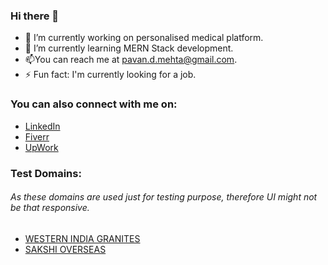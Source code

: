 ### Hi there 👋

- 🔭 I’m currently working on personalised medical platform.
- 🌱 I’m currently learning MERN Stack development.
- 📫You can reach me at pavan.d.mehta@gmail.com.
- ⚡ Fun fact: I'm currently looking for a job.


### You can also connect with me on:

 - [LinkedIn](https://www.linkedin.com/in/pawandmehta/)
 - [Fiverr](https://www.fiverr.com/pawanmehta_?up_rollout=true)
 - [UpWork](https://www.upwork.com/freelancers/~01925223aa9465cbb0)
 
 ### Test Domains:
 ###### As these domains are used just for testing purpose, therefore UI might not be that responsive.
  - [WESTERN INDIA GRANITES](https://western-india-granites-ecomm.vercel.app/)
  - [SAKSHI OVERSEAS](https://sakshioverseas.vercel.app/)
